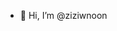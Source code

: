 - 👋 Hi, I’m @ziziwnoon


<!---
ziziwnoon/ziziwnoon is a ✨ special ✨ repository because its `README.md` (this file) appears on your GitHub profile.
You can click the Preview link to take a look at your changes.
--->
